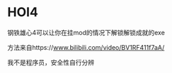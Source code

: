 # HOI4
钢铁雄心4可以让你在挂mod的情况下解锁解锁成就的exe

方法来自https://www.bilibili.com/video/BV1RF411f7aA/

我不是程序员，安全性自行分辨
